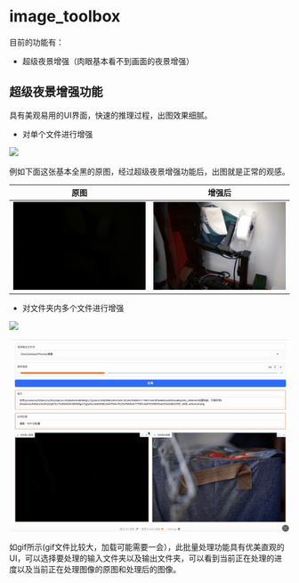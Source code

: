 # image_toolbox

目前的功能有：

* 超级夜景增强（肉眼基本看不到画面的夜景增强）

## 超级夜景增强功能

具有美观易用的UI界面，快速的推理过程，出图效果细腻。

* 对单个文件进行增强
  
![](https://github.com/borninfreedom/image_toolbox/blob/main/assets/night_single.gif)

例如下面这张基本全黑的原图，经过超级夜景增强功能后，出图就是正常的观感。

| 原图 | 增强后 |
| --- | --- |
| ![](https://github.com/borninfreedom/image_toolbox/blob/main/assets/dsc_463.png) | ![](https://github.com/borninfreedom/image_toolbox/blob/main/assets/dsc_463_enhance.png) |

* 对文件夹内多个文件进行增强

![](https://github.com/borninfreedom/image_toolbox/blob/main/assets/night_batch.gif)

![](https://github.com/borninfreedom/image_toolbox/blob/main/assets/5.png)

如gif所示(gif文件比较大，加载可能需要一会），此批量处理功能具有优美直观的UI，可以选择要处理的输入文件夹以及输出文件夹，可以看到当前正在处理的进度以及当前正在处理图像的原图和处理后的图像。




